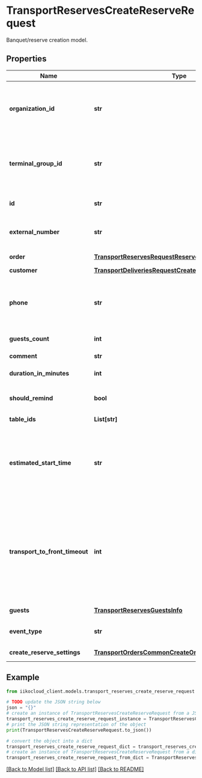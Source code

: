 # TransportReservesCreateReserveRequest

Banquet/reserve creation model.

## Properties

Name | Type | Description | Notes
------------ | ------------- | ------------- | -------------
**organization_id** | **str** | Organization ID of a new banquet/reserve.                Can be obtained by &#x60;/organizations&#x60; operation. | 
**terminal_group_id** | **str** | Front group ID an banquet/reserve must be sent to.                Can be obtained by &#x60;/terminal_groups&#x60; operation. | [optional] 
**id** | **str** | Banquet/reserve ID. Must be unique. | [optional] 
**external_number** | **str** | Banquet/reserve external number.   &gt; Allowed from version &#x60;8.0.6&#x60;. | [optional] 
**order** | [**TransportReservesRequestReserveOrder**](TransportReservesRequestReserveOrder.md) | Order. Used only at a banquet. | [optional] 
**customer** | [**TransportDeliveriesRequestCreateOrderRegularCustomer**](TransportDeliveriesRequestCreateOrderRegularCustomer.md) | Customer. | 
**phone** | **str** | Telephone number.  &gt; Must begin with symbol \&quot;+\&quot; and must be at least 8 digits. | 
**guests_count** | **int** | Number of guests. | [optional] 
**comment** | **str** | Banquet/reserve comment. | [optional] 
**duration_in_minutes** | **int** | Estimated banquet duration. | 
**should_remind** | **bool** | Whether to remind staff to prepare table beforehand. | 
**table_ids** | **List[str]** | Reserved tables. | 
**estimated_start_time** | **str** | Estimated time when reserve will be closed or banquet will be started (Local for the terminal).  Reservation can be made up to 90 days prior to the date. | 
**transport_to_front_timeout** | **int** | Timeout in seconds that specifies how much time is given for banquet/reserve to reach iikoFront.   After this time, banquet/reserve is nullified if iikoFront doesn&#39;t take it. By default - 8 seconds. | [optional] 
**guests** | [**TransportReservesGuestsInfo**](TransportReservesGuestsInfo.md) | Guests information. | [optional] 
**event_type** | **str** | Event type.   &gt; Allowed from version &#x60;8.5.6&#x60;. | [optional] 
**create_reserve_settings** | [**TransportOrdersCommonCreateOrderSettings**](TransportOrdersCommonCreateOrderSettings.md) | Reserve creation parameters. | [optional] 

## Example

```python
from iikocloud_client.models.transport_reserves_create_reserve_request import TransportReservesCreateReserveRequest

# TODO update the JSON string below
json = "{}"
# create an instance of TransportReservesCreateReserveRequest from a JSON string
transport_reserves_create_reserve_request_instance = TransportReservesCreateReserveRequest.from_json(json)
# print the JSON string representation of the object
print(TransportReservesCreateReserveRequest.to_json())

# convert the object into a dict
transport_reserves_create_reserve_request_dict = transport_reserves_create_reserve_request_instance.to_dict()
# create an instance of TransportReservesCreateReserveRequest from a dict
transport_reserves_create_reserve_request_from_dict = TransportReservesCreateReserveRequest.from_dict(transport_reserves_create_reserve_request_dict)
```
[[Back to Model list]](../README.md#documentation-for-models) [[Back to API list]](../README.md#documentation-for-api-endpoints) [[Back to README]](../README.md)


